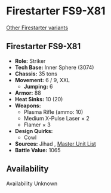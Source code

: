 # Firestarter FS9-X81 

[Other Firestarter variants](../firestarter.md) 

## Firestarter FS9-X81 

- **Role:** Striker 
- **Tech Base:** Inner Sphere (3074) 
- **Chassis:** 35 tons 
- **Movement:** 6 / 9, XXL 
  - **Jumping:** 6 
- **Armor:** 88 
- **Heat Sinks:** 10 (20) 
- **Weapons:** 
  - Plasma Rifle (ammo: 10) 
  - Medium X-Pulse Laser × 2 
  - Flamer × 3 
- **Design Quirks:** 
  - Cowl 
- **Sources:** Jihad , [Master Unit List](http://masterunitlist.info/Unit/Details/1092) 
- **Battle Value:** 1065 

## Availability 

Availability Unknown 


